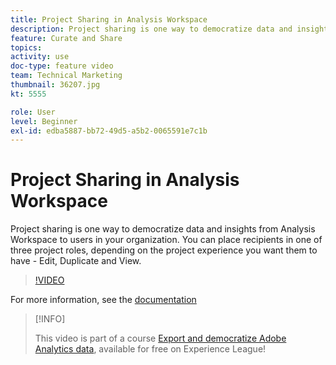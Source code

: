 ```yaml
---
title: Project Sharing in Analysis Workspace
description: Project sharing is one way to democratize data and insights from Analysis Workspace to users in your organization. You can place recipients in one of three project roles, depending on the project experience you want them to have - Edit, Duplicate and View.
feature: Curate and Share
topics: 
activity: use
doc-type: feature video
team: Technical Marketing
thumbnail: 36207.jpg
kt: 5555

role: User
level: Beginner
exl-id: edba5887-bb72-49d5-a5b2-0065591e7c1b
---
```

# Project Sharing in Analysis Workspace

Project sharing is one way to democratize data and insights from Analysis Workspace to users in your organization. You can place recipients in one of three project roles, depending on the project experience you want them to have - Edit, Duplicate and View.

>[!VIDEO](https://video.tv.adobe.com/v/36207/?quality=12&learn=on)

For more information, see the [documentation](https://experienceleague.adobe.com/docs/analytics/analyze/analysis-workspace/curate-share/share-projects.html)

>[!INFO]
>
> This video is part of a course [Export and democratize Adobe Analytics data](https://experienceleague.adobe.com/?recommended=Analytics-A-1-2022.1.democratizing), available for free on Experience League!